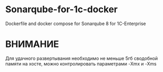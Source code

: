 # Sonarqube-for-1c-docker
Dockerfile and docker compose for Sonarqube 8 for 1C-Enterprise

# ВНИМАНИЕ
Для удачного развертывания необходимо не меньше 5гб сводобной памяти на хосте, можно контролировать параметрами -Xmx и -Xms
